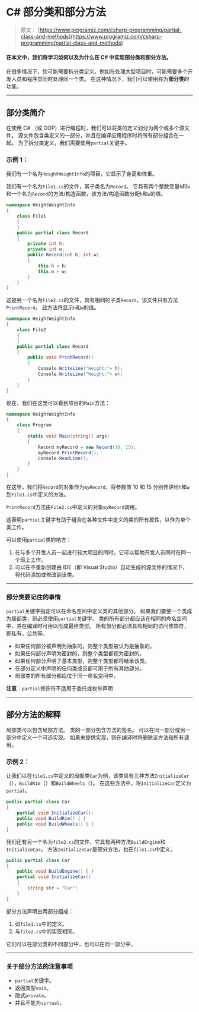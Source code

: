 # C# 部分类和部分方法

> 原文： [https://www.programiz.com/csharp-programming/partial-class-and-methods](https://www.programiz.com/csharp-programming/partial-class-and-methods)

#### 在本文中，我们将学习如何以及为什么在 C# 中实现部分类和部分方法。

在很多情况下，您可能需要拆分类定义，例如在处理大型项目时，可能需要多个开发人员和程序员同时处理同一个类。 在这种情况下，我们可以使用称为**部分类**的功能。

* * *

## 部分类简介

在使用 C# （或 OOP）进行编程时，我们可以将类的定义划分为两个或多个源文件。 源文件包含类定义的一部分，并且在编译应用程序时将所有部分组合在一起。 为了拆分类定义，我们需要使用`partial`关键字。

### 示例 1：

我们有一个名为`HeightWeightInfo`的项目，它显示了身高和体重。

我们有一个名为`File1.cs`的文件，其子类名为`Record`。 它具有两个整数变量`h`和`w`和一个名为`Record`的方法/构造函数，该方法/构造函数分配`h`和`w`的值。

```cs
namespace HeightWeightInfo
{
    class File1
    {
    }
    public partial class Record
    {
        private int h;
        private int w;
        public Record(int h, int w)
        {
            this.h = h;
            this.w = w;
        }
    }
}
```

这是另一个名为`File2.cs`的文件，具有相同的子类`Record`，该文件只有方法`PrintRecord`。 此方法将显示`h`和`w`的值。

```cs
namespace HeightWeightInfo
{
    class File2
    {
    }
    public partial class Record
    {
        public void PrintRecord()
        {
            Console.WriteLine("Height:"+ h);
            Console.WriteLine("Weight:"+ w);
        }
    }
}
```

现在，我们在这里可以看到项目的`Main`方法：

```cs
namespace HeightWeightInfo
{
    class Program
    {
        static void Main(string[] args)
        {
            Record myRecord = new Record(10, 15);
            myRecord.PrintRecord();
            Console.ReadLine();
        }
    }
}
```

在这里，我们将`Record`的对象作为`myRecord`，将参数值 10 和 15 分别传递给`h`和`w`到`File1.cs`中定义的方法。

`PrintRecord`方法由`File2.cs`中定义的对象`myRecord`调用。

这表明`partial`关键字有助于组合在各种文件中定义的类的所有属性，以作为单个类工作。

可以使用`partial`类的地方：

1.  在与多个开发人员一起进行较大项目的同时，它可以帮助开发人员同时在同一个班上工作。
2.  可以在不重新创建由 IDE（即 Visual Studio）自动生成的源文件的情况下，将代码添加或修改到该类。

* * *

### 部分类要记住的事情

`partial`关键字指定可以在命名空间中定义类的其他部分。 如果我们要使一个类成为局部类，则必须使用`partial`关键字。 类的所有部分都应该在相同的命名空间中，并在编译时可用以形成最终类型。 所有部分都必须具有相同的访问修饰符，即私有，公共等。

*   如果任何部分被声明为抽象的，则整个类型被认为是抽象的。
*   如果任何部分声明为密封的，则整个类型都视为密封的。
*   如果任何部分声明了基本类型，则整个类型都将继承该类。
*   在部分定义中声明的任何类成员都可用于所有其他部分。
*   局部类的所有部分都应位于同一命名空间中。

**注意**：`partial`修饰符不适用于委托或枚举声明

* * *

## 部分方法的解释

局部类可以包含局部方法。 类的一部分包含方法的签名。 可以在同一部分或另一部分中定义一个可选实现。 如果未提供实现，则在编译时将删除该方法和所有调用。

### 示例 2：

让我们以在`file1.cs`中定义的局部类`Car`为例，该类具有三种方法`InitializeCar`（），`BuildRim`（）和`BuildWheels`（）。 在这些方法中，将`InitializeCar`定义为`partial`。

```cs
public partial class Car
{
    partial void InitializeCar();
    public void BuildRim() { }
    public void BuildWheels() { }
}
```

我们还有另一个名为`file2.cs`的文件，它具有两种方法`BuildEngine`和`InitializeCar`。 方法`InitializeCar`是部分方法，也在`file1.cs`中定义。

```cs
public partial class Car
{
    public void BuildEngine() { }
    partial void InitializeCar()
    {
        string str = "Car";
    }
}
```

部分方法声明由两部分组成：

1.  如`file1.cs`中的定义。
2.  与`file2.cs`中的实现相同。

它们可以在部分类的不同部分中，也可以在同一部分中。

* * *

### 关于部分方法的注意事项

*   `partial`关键字。
*   返回类型`void`。
*   隐式`private`。
*   并且不能为`virtual`。